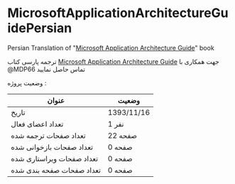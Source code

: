 # MicrosoftApplicationArchitectureGuidePersian
Persian Translation of "[Microsoft Application Architecture Guide]" book

ترجمه پارسی کتاب  [Microsoft Application Architecture Guide]
جهت همکاری با @MDP66 تماس حاصل نمایید

وضعیت پروژه :

|           عنوان           |           وضعیت           |
|---------------------------|----------------------------|
|           تاریخ           |       1393/11/16           |
|           تعداد اعضای فعال           |       1 نفر           |
|           تعداد صفحات ترجمه شده           |       22 صفحه           |
|           تعداد صفحات بازخوانی شده           |       0 صفحه           |
|           تعداد صفحات ویراستاری شده           |       0 صفحه           |
|           تعداد صفحات صفحه بندی شده           |       0 صفحه           |

[Microsoft Application Architecture Guide]:https://msdn.microsoft.com/en-us/library/ff650706.aspx
